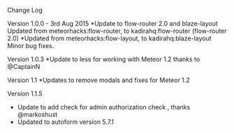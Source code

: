 Change Log

Version 1.0.0 - 3rd Aug 2015 
*Update to flow-router 2.0 and blaze-layout Updated from meteorhacks:flow-router, to kadirahq:flow-router (flow-router 2.0) 
*Updated from meteorhacks:flow-layout, to kadirahq:blaze-layout Minor bug fixes.

Version 1.0.3 
*Update to less for working with Meteor 1.2 thanks to @CaptainN

Version 1.1 
*Updates to remove modals and fixes for Meteor 1.2

Version 1.1.5 
* Update to add check for admin authorization check , thanks @markoshust
* Updated to autoform version 5.7.1
